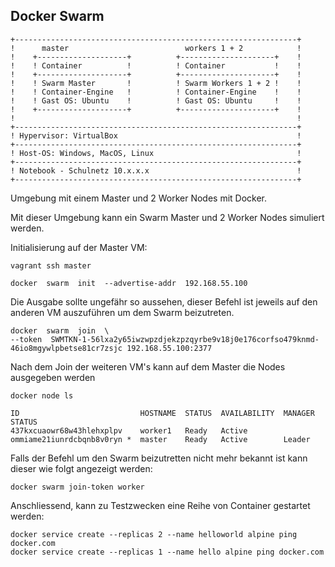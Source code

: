Docker Swarm
------------

    +---------------------------------------------------------------+
    !      master                          workers 1 + 2            !	
    !    +--------------------+          +---------------------+    !
    !    ! Container          !          ! Container           !    !       
    !    +--------------------+          +---------------------+    !       
    !    ! Swarm Master       !          ! Swarm Workers 1 + 2 !    !       
    !    ! Container-Engine   !          ! Container-Engine    !    !       
    !    ! Gast OS: Ubuntu    !          ! Gast OS: Ubuntu     !    !       
    !    +--------------------+          +---------------------+    !
    !                                                               !	
    +---------------------------------------------------------------+
    ! Hypervisor: VirtualBox                                        !	
    +---------------------------------------------------------------+
    ! Host-OS: Windows, MacOS, Linux                                !	
    +---------------------------------------------------------------+
    ! Notebook - Schulnetz 10.x.x.x                                 !                 
    +---------------------------------------------------------------+

Umgebung mit einem Master und 2 Worker Nodes mit Docker.

Mit dieser Umgebung kann ein Swarm Master und 2 Worker Nodes simuliert werden.

Initialisierung auf der Master VM: 

	vagrant ssh master

	docker  swarm  init  --advertise-addr  192.168.55.100
	
Die Ausgabe sollte ungefähr so aussehen, dieser Befehl ist jeweils auf den anderen VM auszuführen um dem Swarm beizutreten.	
	
    docker  swarm  join  \
    --token  SWMTKN-1-56lxa2y65iwzwpzdjekzpzqyrbe9v18j0e176corfso479knmd-46io8mgywlpbetse81cr7zsjc 192.168.55.100:2377

Nach dem Join der weiteren VM's kann auf dem Master die Nodes ausgegeben werden

	docker node ls

	ID                           HOSTNAME  STATUS  AVAILABILITY  MANAGER STATUS
	437kxcuaowr68w43hlehxplpv    worker1   Ready   Active
	ommiame21iunrdcbqnb8v0ryn *  master    Ready   Active        Leader
	
Falls der Befehl um den Swarm beizutretten nicht mehr bekannt ist kann dieser wie folgt angezeigt werden:

	docker swarm join-token worker
	
Anschliessend, kann zu Testzwecken eine Reihe von Container gestartet werden:

	docker service create --replicas 2 --name helloworld alpine ping docker.com
	docker service create --replicas 1 --name hello alpine ping docker.com